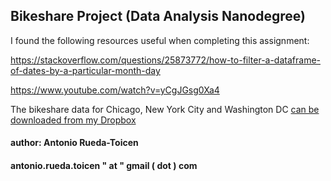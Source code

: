 ## Bikeshare Project (Data Analysis Nanodegree)

I found the following resources useful when completing this assignment: 

https://stackoverflow.com/questions/25873772/how-to-filter-a-dataframe-of-dates-by-a-particular-month-day

https://www.youtube.com/watch?v=yCgJGsg0Xa4

The bikeshare data for Chicago, New York City and Washington DC [can be downloaded from my Dropbox](https://www.dropbox.com/s/2wl83d76dsugrqg/bikeshare.zip?dl=0) 

#### author: Antonio Rueda-Toicen 
#### antonio.rueda.toicen " at " gmail ( dot ) com

